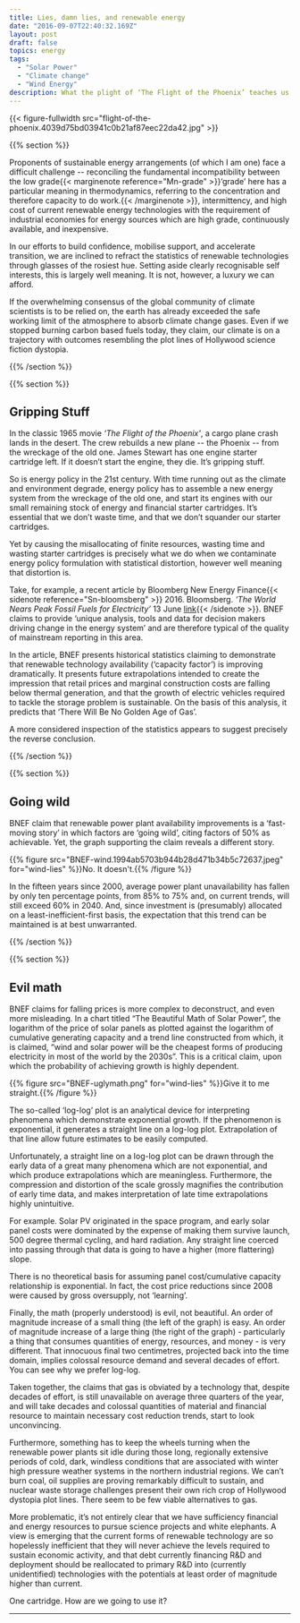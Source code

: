 ```yaml
---
title: Lies, damn lies, and renewable energy
date: "2016-09-07T22:40:32.169Z"
layout: post
draft: false
topics: energy
tags:
  - "Solar Power"
  - "Climate change"
  - "Wind Energy"
description: What the plight of ‘The Flight of the Phoenix’ teaches us about the claims for renewable technologies.
---
```


{{< figure-fullwidth src="flight-of-the-phoenix.4039d75bd03941c0b21af87eec22da42.jpg" >}}



{{% section %}}

Proponents of sustainable energy arrangements (of which I am one) face a difficult challenge -- reconciling the  fundamental incompatibility between the low grade{{< marginenote reference="Mn-grade" >}}‘grade’ here has a particular meaning in thermodynamics, referring to the concentration and therefore capacity to do work.{{< /marginenote >}}, intermittency, and high cost of current renewable energy technologies with the requirement of industrial economies for energy sources which are high grade, continuously available, and inexpensive.

In our efforts to build confidence, mobilise support, and accelerate transition, we are inclined to refract the statistics of renewable technologies through glasses of the rosiest hue. Setting aside clearly recognisable self interests, this is largely well meaning. It is not, however, a luxury we can afford.

If the overwhelming consensus of the global community of climate scientists is to be relied on, the earth has already exceeded the safe working limit of the atmosphere to absorb climate change gases. Even if we stopped burning carbon based fuels today, they claim, our climate is on a trajectory with outcomes resembling the plot lines of Hollywood science fiction dystopia.

{{% /section %}}

{{% section %}}

## Gripping Stuff

In the classic 1965 movie _‘The Flight of the Phoenix'_, a cargo plane crash lands in the desert. The crew rebuilds a new plane -- the Phoenix -- from the wreckage of the old one. James Stewart has one engine starter cartridge left. If it doesn’t start the engine, they die. It’s gripping stuff.

So is energy policy in the 21st century. With time running out as the climate and environment degrade, energy policy has to assemble a new energy system from the wreckage of the old one, and start its engines with our small remaining stock of energy and financial starter cartridges.  It’s essential that we don’t waste time, and that we don’t squander our starter cartridges.

Yet by causing the misallocating of finite resources, wasting time and wasting starter cartridges is precisely what we do when we contaminate energy policy formulation with statistical distortion, however well meaning that distortion is.

Take, for example, a recent article by Bloomberg New Energy Finance{{< sidenote reference="Sn-bloomsberg" >}} 2016. Bloomsberg. <I>‘The World Nears Peak Fossil Fuels for Electricity’</I> 13 June <a href="https://www.bloomberg.com/news/articles/2016-06-13/we-ve-almost-reached-peak-fossil-fuels-for-electricity">link</a>{{< /sidenote >}}. BNEF claims to provide ‘unique analysis, tools and data for decision makers driving change in the energy system’ and are therefore typical of the quality of mainstream reporting in this area.

In the article, BNEF presents historical statistics claiming to demonstrate that renewable technology availability (‘capacity factor’) is improving dramatically. It presents future extrapolations intended to create the impression that retail prices and marginal construction costs are falling below thermal generation, and that the growth of electric vehicles required to tackle the storage problem is sustainable. On the basis of this analysis, it predicts that ‘There Will Be No Golden Age of Gas’.

A more considered inspection of the statistics appears to suggest precisely the reverse conclusion.

{{% /section %}}

{{% section %}}

## Going wild

BNEF claim that renewable power plant availability improvements is a ‘fast-moving story’ in which factors are ‘going wild’, citing factors of 50% as achievable. Yet, the graph supporting the claim reveals a different story.


{{% figure src="BNEF-wind.1994ab5703b944b28d471b34b5c72637.jpeg" for="wind-lies" %}}No. It doesn't.{{% /figure %}}


In the fifteen years since 2000, average power plant unavailability has fallen by only ten percentage points, from 85% to 75% and, on current trends, will still exceed 60% in 2040. And, since investment is (presumably) allocated on a least-inefficient-first basis, the expectation that this trend can be maintained is at best unwarranted.  

{{% /section %}}

{{% section %}}

## Evil math

BNEF claims for falling prices is more complex to deconstruct, and even more misleading. In a chart titled “The Beautiful Math of Solar Power”, the logarithm of the price of solar panels as plotted against the logarithm of cumulative generating capacity and a trend line constructed from which, it is claimed, “wind and solar power will be the cheapest forms of producing electricity in most of the world by the 2030s”. This is a critical claim, upon which the probability of achieving growth is highly dependent.

{{% figure src="BNEF-uglymath.png" for="wind-lies" %}}Give it to me straight.{{% /figure %}}



The so-called ‘log-log’ plot is an analytical device for interpreting phenomena which demonstrate exponential growth. If the phenomenon is exponential, it generates a straight line on a log-log plot. Extrapolation of that line allow future estimates to be easily computed.

Unfortunately, a straight line on a log-log plot can be drawn through the early data of a great many phenomena which are not exponential, and which produce extrapolations which are meaningless. Furthermore, the compression and distortion of the scale grossly magnifies the contribution of early time data, and makes interpretation of late time extrapolations highly unintuitive.

For example. Solar PV originated in the space program, and early solar panel costs were dominated by the expense of making them survive launch, 500 degree thermal cycling, and hard radiation. Any straight line coerced into passing through that data is going to have a higher (more flattering) slope.

There is no theoretical basis for assuming panel cost/cumulative capacity relationship is exponential. In fact, the cost price reductions since 2008 were caused by gross oversupply, not ‘learning’.

Finally, the math (properly understood) is evil, not beautiful.  An order of magnitude increase of a small thing (the left of the graph) is easy. An order of magnitude increase of a large thing (the right of the graph) - particularly a thing that consumes quantities of energy, resources, and money - is very different. That innocuous final two centimetres, projected back into the time domain, implies colossal resource demand and several decades of effort. You can see why we prefer log-log.

Taken together, the claims that gas is obviated by a technology that, despite decades of effort, is still unavailable on average three quarters of the year, and will take decades and colossal quantities of material and financial resource to maintain necessary cost reduction trends, start to look unconvincing.

Furthermore, something has to keep the wheels turning when the renewable power plants sit idle during those long, regionally extensive periods of cold, dark, windless conditions that are associated with winter high pressure weather systems in the northern industrial regions. We can’t burn coal, oil supplies are proving remarkably difficult to sustain, and nuclear waste storage challenges present their own rich crop of Hollywood dystopia plot lines. There seem to be few viable alternatives to gas.

More problematic, it’s not entirely clear that we have sufficiency financial and energy resources to pursue science projects and white elephants. A view is emerging that the current forms of renewable technology are so hopelessly inefficient that they will never achieve the levels required to sustain economic activity, and that debt currently financing R&D and deployment should be reallocated to primary R&D into (currently unidentified) technologies with the potentials at least order of magnitude higher than current.

One cartridge. How are we going to use it?

<hr/>
